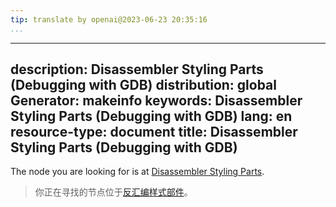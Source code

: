 ```yaml
---
tip: translate by openai@2023-06-23 20:35:16
...
```

---
description: Disassembler Styling Parts (Debugging with GDB)
distribution: global
Generator: makeinfo
keywords: Disassembler Styling Parts (Debugging with GDB)
lang: en
resource-type: document
title: Disassembler Styling Parts (Debugging with GDB)
---

The node you are looking for is at [Disassembler Styling Parts](Disassembly-In-Python.html#Disassembler-Styling-Parts).

> 你正在寻找的节点位于[反汇编样式部件](Disassembly-In-Python.html#Disassembler-Styling-Parts)。
